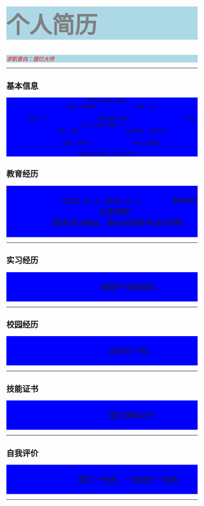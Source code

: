 <!DOCTYPE html>
<html>
<head>
  <meta charset="utf-8">
  <meta name="viewport" content="width=device-width">
  <title>hty的个人简历进化版</title>
  <style>
      h1{
           font-size:60px;
            color:grey;
            background:lightblue;
        }
       p{
           color:red;
           background:lightblue;
            font-style:italic;
          }
       pre{
            background:blue;
            text-align:center;
            vertical-align:middle;
             } 
  </style>
</head>
<body>
  <h1>个人简历</h1>
  <p>求职意向：摆烂大师</p>
  <hr>
  <h2>基本信息</h2>
        
       <pre><big><big>
           姓名：郝田雨               年龄：20                                     .
           民族：汉                   政治面貌：群众                    <img alt="帅照飞走咯">
           学历：本科                 毕业院校：吉林大学                           .
           电话：10086                地址：朝阳区                                 .
       </big></big></pre><hr>
   <h2>教育经历</h2>
        <pre><big><big>
            2022.9.1-2026.6.1       吉林大学      软件工程（本科）
       主修课程：
       程序设计基础、面向对象程序设计等等
       </big></big></pre><hr>
       <h2>实习经历</h2>
            <pre><big><big>
             编是不可能编的。
            </big></big></pre><hr>
       <h2>校园经历</h2>
            <pre><big><big>
             这先打个样。
       </big></big></pre><hr>
        <h2>技能证书</h2>
           <pre><big><big>
             摆烂满级证书
       </big></big></pre><hr>
       <h2>自我评价</h2>
        <pre><big><big>
             摆烂一时爽，一直摆烂一直爽。
       </big></big></pre><hr>
</body>
</html>
